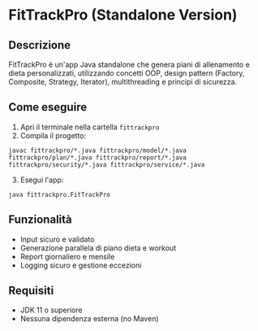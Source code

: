 
# FitTrackPro (Standalone Version)

## Descrizione
FitTrackPro è un'app Java standalone che genera piani di allenamento e dieta personalizzati, utilizzando concetti OOP, design pattern (Factory, Composite, Strategy, Iterator), multithreading e principi di sicurezza.

## Come eseguire

1. Apri il terminale nella cartella `fittrackpro`
2. Compila il progetto:
```
javac fittrackpro/*.java fittrackpro/model/*.java fittrackpro/plan/*.java fittrackpro/report/*.java fittrackpro/security/*.java fittrackpro/service/*.java
```
3. Esegui l'app:
```
java fittrackpro.FitTrackPro
```

## Funzionalità
- Input sicuro e validato
- Generazione parallela di piano dieta e workout
- Report giornaliero e mensile
- Logging sicuro e gestione eccezioni

## Requisiti
- JDK 11 o superiore
- Nessuna dipendenza esterna (no Maven)

